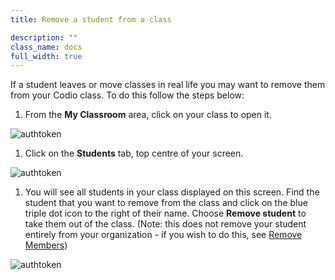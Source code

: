 ```yaml
---
title: Remove a student from a class

description: ""
class_name: docs
full_width: true
---
```


If a student leaves or move classes in real life you may want to remove them from your Codio class. To do this follow the steps below:

1. From the **My Classroom** area, click on your class to open it. 
<img alt="authtoken" src="/img/docs/manage_classes/year_10_class.png" class="simple"/>

1. Click on the **Students** tab, top centre of your screen.
<img alt="authtoken" src="/img/docs/manage_classes/students_tab.png" class="simple"/>

1. You will see all students in your class displayed on this screen. Find the student that you want to remove from the class and click on the blue triple dot icon to the right of their name. Choose **Remove student** to take them out of the class. (Note: this does not remove your student entirely from your organization - if you wish to do this, see [Remove Members](/docs/teacher/create/removemembers))

<img alt="authtoken" src="/img/docs/manage_classes/remove_student/remove_student.png" class="simple"/>